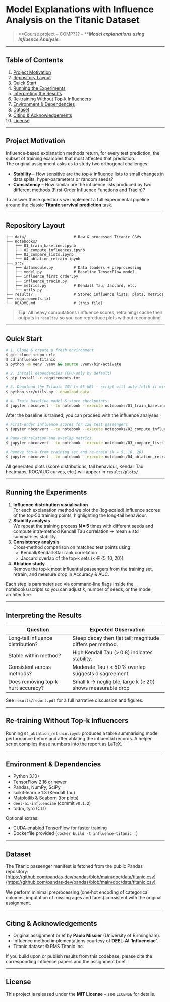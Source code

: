 # Model Explanations with Influence Analysis on the Titanic Dataset

> **Course project – COMP??? – *****Model explanations using Influence Analysis***

---

## Table of Contents

1. [Project Motivation](#project-motivation)
2. [Repository Layout](#repository-layout)
3. [Quick Start](#quick-start)
4. [Running the Experiments](#running-the-experiments)
5. [Interpreting the Results](#interpreting-the-results)
6. [Re‑training Without Top‑k Influencers](#re‑training-without-top‑k-influencers)
7. [Environment & Dependencies](#environment--dependencies)
8. [Dataset](#dataset)
9. [Citing & Acknowledgements](#citing--acknowledgements)
10. [License](#license)

---

## Project Motivation

Influence‑based explanation methods return, for every test prediction, the subset of training examples that most affected that prediction.\
The original assignment asks us to study two orthogonal challenges:

- **Stability** – How sensitive are the *top‑k* influence lists to small changes in data splits, hyper‑parameters or random seeds?
- **Consistency** – How similar are the influence lists produced by two different methods (First‑Order Influence Functions and TracIn)?

To answer these questions we implement a full experimental pipeline around the classic **Titanic survival prediction** task.

---

## Repository Layout

```
├── data/                     # Raw & processed Titanic CSVs
├── notebooks/
│   ├── 01_train_baseline.ipynb
│   ├── 02_compute_influences.ipynb
│   ├── 03_compare_lists.ipynb
│   └── 04_ablation_retrain.ipynb
├── src/
│   ├── datamodule.py         # Data loaders + preprocessing
│   ├── model.py              # Baseline TensorFlow model
│   ├── influence_first_order.py
│   ├── influence_tracin.py
│   ├── metrics.py            # Kendall Tau, Jaccard, etc.
│   └── utils.py
├── results/                  # Stored influence lists, plots, metrics
├── requirements.txt
└── README.md                 # (this file)
```

> **Tip:** All heavy computations (influence scores, retraining) cache their outputs in `results/` so you can reproduce plots without recomputing.

---

## Quick Start

```bash
# 1. Clone & create a fresh environment
$ git clone <repo‑url>
$ cd influence‑titanic
$ python -m venv .venv && source .venv/bin/activate

# 2. Install dependencies (CPU‑only by default)
$ pip install -r requirements.txt

# 3. Download the Titanic CSV (≈ 65 kB) – script will auto‑fetch if missing
$ python src/utils.py --download‑data

# 4. Train baseline model & store checkpoints
$ jupyter nbconvert --to notebook --execute notebooks/01_train_baseline.ipynb
```

After the baseline is trained, you can proceed with the influence analyses:

```bash
# First‑order influence scores for 128 test passengers
$ jupyter nbconvert --to notebook --execute notebooks/02_compute_influences.ipynb

# Rank‑correlation and overlap metrics
$ jupyter nbconvert --to notebook --execute notebooks/03_compare_lists.ipynb

# Remove top‑k from training set and re‑train (k = 5, 10, 20)
$ jupyter nbconvert --to notebook --execute notebooks/04_ablation_retrain.ipynb
```

All generated plots (score distributions, tail behaviour, Kendall Tau heatmaps, ROC/AUC curves, etc.) will appear in `results/plots/`.

---

## Running the Experiments

1. **Influence distribution visualisation**\
   For each explanation method we plot the (log‑scaled) influence scores of the top‑50 training points, highlighting the long‑tail behaviour.
2. **Stability analysis**\
   We repeat the training process **N = 5** times with different seeds and compute intra‑method Kendall Tau correlation → mean ± std summarises stability.
3. **Consistency analysis**\
   Cross‑method comparison on matched test points using:
   - Kendall/Kendall‑Star rank correlation
   - Jaccard overlap of the top‑k sets (k ∈ {5, 10, 20})
4. **Ablation study**\
   Remove the top‑k most influential passengers from the training set, retrain, and measure drop in Accuracy & AUC.

Each step is parameterised via command‑line flags inside the notebooks/scripts so you can adjust *k*, number of seeds, or the model architecture.

---

## Interpreting the Results

| Question                           | Expected Observation                                       |
| ---------------------------------- | ---------------------------------------------------------- |
| Long‑tail influence distribution?  | Steep decay then flat tail; magnitude differs per method.  |
| Stable within method?              | High Kendall Tau (> 0.8) indicates stability.              |
| Consistent across methods?         | Moderate Tau / < 50 % overlap suggests disagreement.       |
| Does removing top‑k hurt accuracy? | Small k → negligible; large k (≥ 20) shows measurable drop |

See `results/report.pdf` for a full narrative discussion and figures.

---

## Re‑training Without Top‑k Influencers

Running `04_ablation_retrain.ipynb` produces a table summarising model performance before and after ablating the influential records.  A helper script compiles these numbers into the report as LaTeX.

---

## Environment & Dependencies

- Python 3.10+
- TensorFlow 2.16 or newer
- Pandas, NumPy, SciPy
- scikit‑learn ≥ 1.3 (Kendall Tau)
- Matplotlib & Seaborn (for plots)
- `deel‑ai‑influenciae` (commit `v0.1.2`)
- tqdm, tyro (CLI)

Optional extras:

- CUDA‑enabled TensorFlow for faster training
- Dockerfile provided (`docker build -t influence‑titanic .`)

---

## Dataset

The Titanic passenger manifest is fetched from the public Pandas repository: [https://github.com/pandas‑dev/pandas/blob/main/doc/data/titanic.csv](https://github.com/pandas‑dev/pandas/blob/main/doc/data/titanic.csv)

We perform minimal preprocessing (one‑hot encoding of categorical columns, imputation of missing ages and fares) consistent with the original assignment.

---

## Citing & Acknowledgements

- Original assignment brief by **Paolo Missier** (University of Birmingham).
- Influence method implementations courtesy of **DEEL‑AI ‘Influenciae’**.
- Titanic dataset © RMS Titanic Inc.

If you build upon or publish results from this codebase, please cite the corresponding influence papers and the assignment brief.

---

## License

This project is released under the **MIT License** – see `LICENSE` for details.
